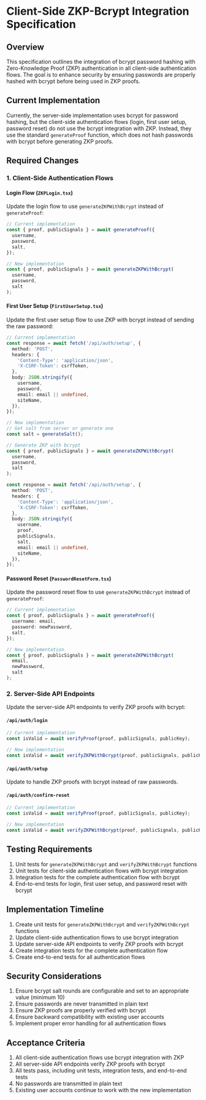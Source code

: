 # Client-Side ZKP-Bcrypt Integration Specification

## Overview

This specification outlines the integration of bcrypt password hashing with Zero-Knowledge Proof (ZKP) authentication in all client-side authentication flows. The goal is to enhance security by ensuring passwords are properly hashed with bcrypt before being used in ZKP proofs.

## Current Implementation

Currently, the server-side implementation uses bcrypt for password hashing, but the client-side authentication flows (login, first user setup, password reset) do not use the bcrypt integration with ZKP. Instead, they use the standard `generateProof` function, which does not hash passwords with bcrypt before generating ZKP proofs.

## Required Changes

### 1. Client-Side Authentication Flows

#### Login Flow (`ZKPLogin.tsx`)

Update the login flow to use `generateZKPWithBcrypt` instead of `generateProof`:

```typescript
// Current implementation
const { proof, publicSignals } = await generateProof({
  username,
  password,
  salt,
});

// New implementation
const { proof, publicSignals } = await generateZKPWithBcrypt(
  username,
  password,
  salt
);
```

#### First User Setup (`FirstUserSetup.tsx`)

Update the first user setup flow to use ZKP with bcrypt instead of sending the raw password:

```typescript
// Current implementation
const response = await fetch('/api/auth/setup', {
  method: 'POST',
  headers: {
    'Content-Type': 'application/json',
    'X-CSRF-Token': csrfToken,
  },
  body: JSON.stringify({
    username,
    password,
    email: email || undefined,
    siteName,
  }),
});

// New implementation
// Get salt from server or generate one
const salt = generateSalt();

// Generate ZKP with bcrypt
const { proof, publicSignals } = await generateZKPWithBcrypt(
  username,
  password,
  salt
);

const response = await fetch('/api/auth/setup', {
  method: 'POST',
  headers: {
    'Content-Type': 'application/json',
    'X-CSRF-Token': csrfToken,
  },
  body: JSON.stringify({
    username,
    proof,
    publicSignals,
    salt,
    email: email || undefined,
    siteName,
  }),
});
```

#### Password Reset (`PasswordResetForm.tsx`)

Update the password reset flow to use `generateZKPWithBcrypt` instead of `generateProof`:

```typescript
// Current implementation
const { proof, publicSignals } = await generateProof({
  username: email,
  password: newPassword,
  salt,
});

// New implementation
const { proof, publicSignals } = await generateZKPWithBcrypt(
  email,
  newPassword,
  salt
);
```

### 2. Server-Side API Endpoints

Update the server-side API endpoints to verify ZKP proofs with bcrypt:

#### `/api/auth/login`

```typescript
// Current implementation
const isValid = await verifyProof(proof, publicSignals, publicKey);

// New implementation
const isValid = await verifyZKPWithBcrypt(proof, publicSignals, publicKey);
```

#### `/api/auth/setup`

Update to handle ZKP proofs with bcrypt instead of raw passwords.

#### `/api/auth/confirm-reset`

```typescript
// Current implementation
const isValid = await verifyProof(proof, publicSignals, publicKey);

// New implementation
const isValid = await verifyZKPWithBcrypt(proof, publicSignals, publicKey);
```

## Testing Requirements

1. Unit tests for `generateZKPWithBcrypt` and `verifyZKPWithBcrypt` functions
2. Unit tests for client-side authentication flows with bcrypt integration
3. Integration tests for the complete authentication flow with bcrypt
4. End-to-end tests for login, first user setup, and password reset with bcrypt

## Implementation Timeline

1. Create unit tests for `generateZKPWithBcrypt` and `verifyZKPWithBcrypt` functions
2. Update client-side authentication flows to use bcrypt integration
3. Update server-side API endpoints to verify ZKP proofs with bcrypt
4. Create integration tests for the complete authentication flow
5. Create end-to-end tests for all authentication flows

## Security Considerations

1. Ensure bcrypt salt rounds are configurable and set to an appropriate value (minimum 10)
2. Ensure passwords are never transmitted in plain text
3. Ensure ZKP proofs are properly verified with bcrypt
4. Ensure backward compatibility with existing user accounts
5. Implement proper error handling for all authentication flows

## Acceptance Criteria

1. All client-side authentication flows use bcrypt integration with ZKP
2. All server-side API endpoints verify ZKP proofs with bcrypt
3. All tests pass, including unit tests, integration tests, and end-to-end tests
4. No passwords are transmitted in plain text
5. Existing user accounts continue to work with the new implementation
